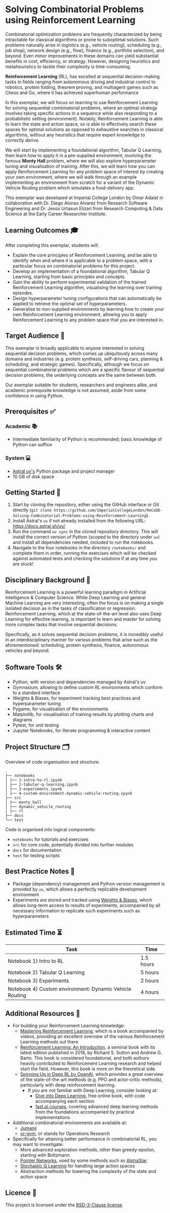 # Solving Combinatorial Problems using Reinforcement Learning
Combinatorial optimization problems are frequently characterized by being intractable for classical algorithms or prone to suboptimal solutions. Such problems naturally arise in logistics (e.g., vehicle routing), scheduling (e.g., job shop), network design (e.g., flow), finance (e.g., portfolio selection), and beyond. Even minor improvements in these domains can yield substantial benefits in cost, efficiency, or strategy. However, designing heuristics and metaheuristics to tackle their complexity is time-consuming.

**Reinforcement Learning** (RL),  has excelled at sequential decision-making tasks in fields ranging from autonomous driving and industrial control to robotics, protein folding, theorem proving, and multiagent games such as Chess and Go, where it has achieved superhuman performance

In this exemplar, we will focus on learning to use Reinforcement Learning for solving sequential combinatorial problems, where an optimal strategy involves taking specific actions in a sequence while also responding to a probabilistic setting (environment). Notably, Reinforcement Learning is able to learn the state and action space, so is able to effectively search these spaces for optimal solutions as opposed to exhaustive searches in classical algorithms, without any heuristics that require expert knowledge to correctly derive.

We will start by implementing a foundational algorithm, Tabular Q Learning, then learn how to apply it in a pre-supplied environment, involving the famous **Monty Hall** problem, where we will also explore hyperparameter tuning and visualisation of training. After this, we will learn how you can apply Reinforcement Learning for any problem space of interest by creating your own environment, where we will walk through an example implementing an environment from scratch for a variant of the Dynamic Vehicle Routing problem which simulates a food-delivery app.

<!-- ![Scikit Camera Image](docs/assets/readme-img.png) -->

<!-- Author information -->
This exemplar was developed at Imperial College London by Omar Adalat in
collaboration with Dr. Diego Alonso Alvarez from Research Software Engineering and
Dr. Jesús Urtasun Elizari from Research Computing & Data Science at the Early Career
Researcher Institute.

## Learning Outcomes 🎓

After completing this exemplar, students will:

- Explain the core principles of Reinforcement Learning, and be able to identify when and where it is applicable to a problem space, with a particular focus on combinatorial problems for this project.
- Develop an implementation of a foundational algorithm, Tabular Q Learning, starting from basic principles and concepts.
- Gain the ability to perform experimental validation of the trained Reinforcement Learning algorithm, visualising the learning over training episodes.
- Design hyperparameter tuning configurations that can automatically be applied to retrieve the optimal set of hyperparameters.
- Generalise to non-supplied environments by learning how to create your own Reinforcement Learning environment, allowing you to apply Reinforcement Learning to any problem space that you are interested in.


<!-- Audience. Think broadly as to who will benefit. -->
## Target Audience 🎯
This exemplar is broadly applicable to anyone interested in solving sequential decision problems, which comes up ubiquitously across many domains and industries (e.g. protein synthesis, self-driving cars, planning & scheduling, and strategic games). Specifically, although we focus on sequential combinatorial problems which are a specific flavour of sequential decision problems, the underlying concepts are the same between both.

Our exemplar suitable for students, researchers and engineers alike, and academic prerequisite knowledge is not assumed, aside from some confidence in using Python.

<!-- Requirements.
What skills and knowledge will students need before starting?
e.g. ECRI courses, knowledge of a programming language or library...

Is it a prerequisite skill or learning outcome?
e.g. If your project uses a niche library, you could either set it as a
requirement or make it a learning outcome above. If a learning outcome,
you must include a relevant section that helps with learning this library.
-->
## Prerequisites ✅

### Academic 📚

- Intermediate familiarity of Python is recommended; basic knowledge of Python can suffice

### System 💻

- [Astral uv's](https://docs.astral.sh/uv/) Python package and project manager
- 10 GB of disk space

<!-- Quick Start Guide. Tell learners how to engage with the exemplar. -->
## Getting Started 🚀

1. Start by cloning the repository, either using the GitHub interface or Git directly (`git clone https://github.com/ImperialCollegeLondon/ReCoDE-Solving-Combinatorial-Problems-using-Reinforcement-Learning`).
2. Install Astral's `uv` if not already installed from the following URL: https://docs.astral.sh/uv/
3. Run the command `uv sync` in the cloned repository directory. This will install the correct version of Python (scoped to the directory under `uv`) and install all dependencies needed, included to run the notebooks.
4. Navigate to the four notebooks in the directory `/notebooks/` and complete them in order, running the exercises which will be checked against automated tests and checking the solutions if at any time you are stuck!

## Disciplinary Background 🔬
     
Reinforcement Learning is a powerful learning paradigm in Artificial Intelligence & Computer Science. While Deep Learning and general Machine Learning are very interesting, often the focus is on making a single isolated decision as in the tasks of classification or regression. Reinforcement Learning, which at the state-of-the-art level also uses Deep Learning for effective learning, is important to learn and master for solving more complex tasks that involve sequential decisions.

Specifically, as it solves sequential decision problems, it is incredibly useful in an interdisciplinary manner for various problems that arise such as the aforementioned: scheduling, protein synthesis, finance, autonomous vehicles and beyond.

<!-- Software. What languages, libraries, software you use. -->
## Software Tools 🛠️

- Python, with version and dependencies managed by Astral's uv
- Gymnasium, allowing to define custom RL environments which conform to a standard interface
- Weights & Biases, for experiment tracking best practices and hyperparameter tuning
- Pygame, for visualisation of the environments
- Matplotlib, for visualisation of training results by plotting charts and diagrams
- Pytest, for unit testing
- Jupyter Notebooks, for literate programming & interactive content

<!-- Repository structure. Explain how your code is structured. -->
## Project Structure 🗂️

Overview of code organisation and structure.

```
.
├── notebooks
│ ├── 1-intro-to-rl.ipynb
│ ├── 2-tabular-q-learning.ipynb
│ ├── 3-experiments.ipynb
│ ├── 4-custom-environment-dynamic-vehicle-routing.ipynb
├── src
│ ├── monty_hall
│ ├── dynamic_vehicle_routing
│ ├── rl
├── docs
└── test
```

Code is organised into logical components:

- `notebooks` for tutorials and exercises
- `src` for core code, potentially divided into further modules
- `docs` for documentation
- `test` for testing scripts

<!-- Best practice notes. -->
## Best Practice Notes 📝

- Package (dependency) management and Python version management is provided by `uv`, which allows a perfectly replicable development environment
- Experiments are stored and tracked using [Weights & Biases](https://wandb.ai), which allows long-term access to results of experiments, accompanied by all necessary information to replicate such experiments such as hyperparameters

## Estimated Time ⏳

| Task                                                    | Time      |
| ------------------------------------------------------- | --------- |
| Notebook 1) Intro to RL                                 | 1.5 hours |
| Notebook 2) Tabular Q Learning                          | 5 hours   |
| Notebook 3) Experiments                                 | 2 hours   |
| Notebook 4) Custom environment: Dynamic Vehicle Routing | 4 hours   |


<!-- Any references, or other resources. -->
## Additional Resources 🔗

* For building your Reinforcement Learning knowledge:
    * [Mastering Reinforcement Learning](https://gibberblot.github.io/rl-notes/index.html#), which is a book accompanied by videos, providing an excellent overview of the various Reinforcement Learning methods out there
    * [Reinforcement Learning: An Introduction](http://incompleteideas.net/book/the-book-2nd.html), a seminal book with its latest edition published in 2018, by Richard S. Sutton and Andrew G. Barto. This book is considered foundational, and both authors heavily contributed to Reinforcement Learning research and helped start the field. However, this book is more on the theoretical side.
    * [Spinning Up in Deep RL by OpenAI](https://spinningup.openai.com/en/latest/), which provides a great overview of the state-of-the-art methods (e.g. PPO and actor-critic methods), particularly with deep reinforcement learning.
        * If you are not familiar with Deep Learning, consider looking at:
            * [Dive into Deep Learning](https://d2l.ai/), free online book, with code accompanying each section
            * [fast.ai courses](https://www.fast.ai/), covering advanced deep learning methods from the foundations accompanied by practical implementations
* Additional combinatorial environments are available at:
    * [Jumanji](https://github.com/instadeepai/jumanji)
    * [or-gym](https://github.com/hubbs5/or-gym), or stands for Operations Research 
* Specifically for attaining better performance in combinatorial RL, you may want to investigate:
    * More advanced exploration methods, other than greedy-epsilon, starting with Boltzmann
    *  [Pointer Networks](https://proceedings.neurips.cc/paper_files/paper/2015/file/29921001f2f04bd3baee84a12e98098f-Pape.pdf), used by some methods such as [AlphaStar](https://deepmind.google/discover/blog/alphastar-mastering-the-real-time-strategy-game-starcraft-ii/)
    * [Stochastic Q Learning](https://arxiv.org/abs/2405.10310) for handling large action spaces
    * Abstraction methods for lowering the complexity of the state and action space

<!-- LICENCE.
Imperial prefers BSD-3. Please update the LICENSE.md file with the current year.
-->
## Licence 📄

This project is licensed under the [BSD-3-Clause license](LICENSE.md).
